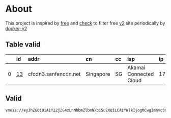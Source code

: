
# About

This project is inspired by [free](https://github.com/freefq/free) and [check](https://github.com/yeahwu/check) to filter free [v2](https://github.com/v2fly/v2ray-core) site periodically by [docker-v2](https://hub.docker.com/r/v2ray/official)

    

## Table valid
|    | id                   | addr                 | cn        | cc   | isp                    | ip              | chatgpt          |
|---:|:---------------------|:---------------------|:----------|:-----|:-----------------------|:----------------|:-----------------|
|  0 | [13](config/13.json) | cfcdn3.sanfencdn.net | Singapore | SG   | Akamai Connected Cloud | 172.104.161.252 | Yes (Region: US) |

## Valid
```
vmess://eyJhZGQiOiAiY2ZjZG4zLnNhbmZlbmNkbi5uZXQiLCAiYWlkIjogMCwgImhvc3QiOiAic2czLnNhbmZlbmNkbjIuY29tIiwgImlkIjogIjE2NTgyNzU5LTNkMjAtNDgwNC05YzljLWE1OGFkN2IyNjBhOCIsICJuZXQiOiAid3MiLCAicGF0aCI6ICIvemgtY24iLCAicG9ydCI6IDIwNTIsICJwcyI6ICJnaXRodWIuY29tL2ZyZWVmcSAtIFx1N2Y4ZVx1NTZmZENsb3VkRmxhcmVcdTgyODJcdTcwYjkgMTMiLCAidGxzIjogIiIsICJ0eXBlIjogImF1dG8iLCAic2VjdXJpdHkiOiAiYXV0byIsICJza2lwLWNlcnQtdmVyaWZ5IjogdHJ1ZSwgInNuaSI6ICIifQ==
```


